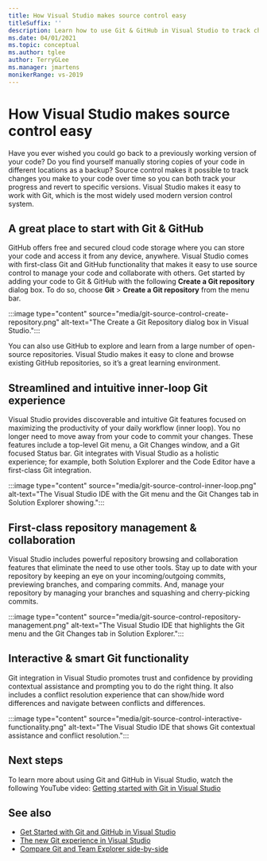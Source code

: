 ```yaml
---
title: How Visual Studio makes source control easy
titleSuffix: ''
description: Learn how to use Git & GitHub in Visual Studio to track changes to your code and revert them if you need to.
ms.date: 04/01/2021
ms.topic: conceptual
ms.author: tglee
author: TerryGLee
ms.manager: jmartens
monikerRange: vs-2019
---
```


# How Visual Studio makes source control easy

Have you ever wished you could go back to a previously working version of your code? Do you find yourself manually storing copies of your code in different locations as a backup? Source control makes it possible to track changes you make to your code over time so you can both track your progress and revert to specific versions. Visual Studio makes it easy to work with Git, which is the most widely used modern version control system.

## A great place to start with Git & GitHub

GitHub offers free and secured cloud code storage where you can store your code and access it from any device, anywhere. Visual Studio comes with first-class Git and GitHub functionality that makes it easy to use source control to manage your code and collaborate with others. Get started by adding your code to Git & GitHub with the following **Create a Git repository** dialog box. To do so, choose **Git** > **Create a Git repository** from the menu bar.

:::image type="content" source="media/git-source-control-create-repository.png" alt-text="The Create a Git Repository dialog box in Visual Studio.":::

You can also use GitHub to explore and learn from a large number of open-source repositories. Visual Studio makes it easy to clone and browse existing GitHub repositories, so it’s a great learning environment.

## Streamlined and intuitive inner-loop Git experience

Visual Studio provides discoverable and intuitive Git features focused on maximizing the productivity of your daily workflow (inner loop). You no longer need to move away from your code to commit your changes. These features include a top-level Git menu, a Git Changes window, and a Git focused Status bar. Git integrates with Visual Studio as a holistic experience; for example, both Solution Explorer and the Code Editor have a first-class Git integration.

:::image type="content" source="media/git-source-control-inner-loop.png" alt-text="The Visual Studio IDE with the Git menu and the Git Changes tab in Solution Explorer showing.":::

## First-class repository management & collaboration

Visual Studio includes powerful repository browsing and collaboration features that eliminate the need to use other tools. Stay up to date with your repository by keeping an eye on your incoming/outgoing commits, previewing branches, and comparing commits. And, manage your repository by managing your branches and squashing and cherry-picking commits.

:::image type="content" source="media/git-source-control-repository-management.png" alt-text="The Visual Studio IDE that highlights the Git menu and the Git Changes tab in Solution Explorer.":::

## Interactive & smart Git functionality

Git integration in Visual Studio promotes trust and confidence by providing contextual assistance and prompting you to do the right thing. It also includes a conflict resolution experience that can show/hide word differences and navigate between conflicts and differences.

:::image type="content" source="media/git-source-control-interactive-functionality.png" alt-text="The Visual Studio IDE that shows Git contextual assistance and conflict resolution.":::

## Next steps

To learn more about using Git and GitHub in Visual Studio, watch the following YouTube video: [Getting started with Git in Visual Studio](https://www.youtube.com/watch?v=GCZ9x3yqkyc&list=PLReL099Y5nRc-zbaFbf0aNcIamBQujOxP)

## See also

- [Get Started with Git and GitHub in Visual Studio](/learn/modules/visual-studio-github-push/)
- [The new Git experience in Visual Studio](git-with-visual-studio.md)
- [Compare Git and Team Explorer side-by-side](git-team-explorer-feature-comparison.md)